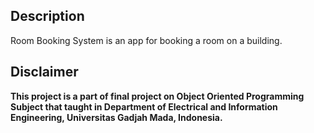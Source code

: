 ## Description

Room Booking System is an app for booking a room on a building.


## Disclaimer

**This project is a part of final project on Object Oriented Programming 
Subject that taught in Department of Electrical and Information 
Engineering, Universitas Gadjah Mada, Indonesia.**


